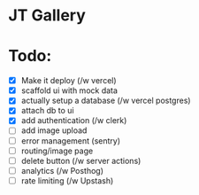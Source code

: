 # JT Gallery

# Todo:

- [x] Make it deploy (/w vercel)
- [x] scaffold ui with mock data
- [x] actually setup a database (/w vercel postgres)
- [x] attach db to ui
- [x] add authentication (/w clerk)
- [ ] add image upload
- [ ] error management (sentry)
- [ ] routing/image page
- [ ] delete button (/w server actions)
- [ ] analytics (/w Posthog)
- [ ] rate limiting (/w Upstash)
